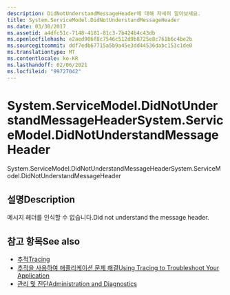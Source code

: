```yaml
---
description: DidNotUnderstandMessageHeader에 대해 자세히 알아보세요.
title: System.ServiceModel.DidNotUnderstandMessageHeader
ms.date: 03/30/2017
ms.assetid: a4dfc51c-7148-4181-81c3-7b424b4c43db
ms.openlocfilehash: e2aed906f8c7546c512d9b8725e8c761b6c4be2b
ms.sourcegitcommit: ddf7edb67715a5b9a45e3dd44536dabc153c1de0
ms.translationtype: MT
ms.contentlocale: ko-KR
ms.lasthandoff: 02/06/2021
ms.locfileid: "99727042"
---
```

# <a name="systemservicemodeldidnotunderstandmessageheader"></a><span data-ttu-id="7b466-103">System.ServiceModel.DidNotUnderstandMessageHeader</span><span class="sxs-lookup"><span data-stu-id="7b466-103">System.ServiceModel.DidNotUnderstandMessageHeader</span></span>

<span data-ttu-id="7b466-104">System.ServiceModel.DidNotUnderstandMessageHeader</span><span class="sxs-lookup"><span data-stu-id="7b466-104">System.ServiceModel.DidNotUnderstandMessageHeader</span></span>  
  
## <a name="description"></a><span data-ttu-id="7b466-105">설명</span><span class="sxs-lookup"><span data-stu-id="7b466-105">Description</span></span>  

 <span data-ttu-id="7b466-106">메시지 헤더를 인식할 수 없습니다.</span><span class="sxs-lookup"><span data-stu-id="7b466-106">Did not understand the message header.</span></span>  
  
## <a name="see-also"></a><span data-ttu-id="7b466-107">참고 항목</span><span class="sxs-lookup"><span data-stu-id="7b466-107">See also</span></span>

- [<span data-ttu-id="7b466-108">추적</span><span class="sxs-lookup"><span data-stu-id="7b466-108">Tracing</span></span>](index.md)
- [<span data-ttu-id="7b466-109">추적을 사용하여 애플리케이션 문제 해결</span><span class="sxs-lookup"><span data-stu-id="7b466-109">Using Tracing to Troubleshoot Your Application</span></span>](using-tracing-to-troubleshoot-your-application.md)
- [<span data-ttu-id="7b466-110">관리 및 진단</span><span class="sxs-lookup"><span data-stu-id="7b466-110">Administration and Diagnostics</span></span>](../index.md)
